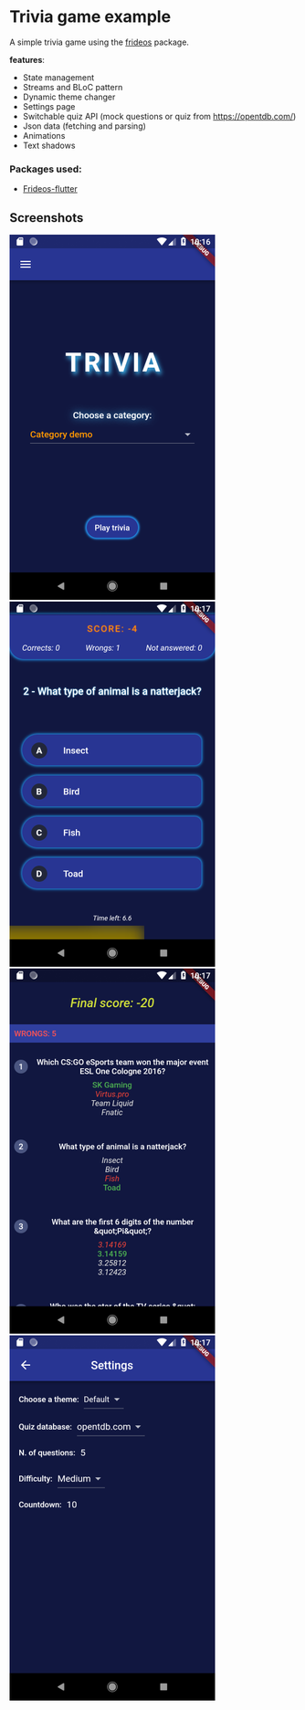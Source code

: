 # Trivia game example

A simple trivia game using the [frideos](https://pub.dartlang.org/packages/frideos) package.

**features**:

- State management
- Streams and BLoC pattern
- Dynamic theme changer
- Settings page
- Switchable quiz API (mock questions or quiz from https://opentdb.com/)
- Json data (fetching and parsing)
- Animations
- Text shadows


### Packages used:

- [Frideos-flutter](https://pub.dartlang.org/packages/frideos)


## Screenshots
![Screenshot](screenshots/1.png)
![Screenshot](screenshots/2.png)
![Screenshot](screenshots/3.png)
![Screenshot](screenshots/4.png)
